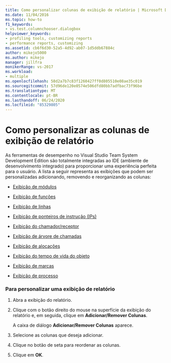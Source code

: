 ```yaml
---
title: Como personalizar colunas de exibição de relatório | Microsoft Docs
ms.date: 11/04/2016
ms.topic: how-to
f1_keywords:
- vs.test.columnchooser.dialogbox
helpviewer_keywords:
- profiling tools, customizing reports
- performance reports, customizing
ms.assetid: cb6f6d30-52a5-4d92-ab07-1d5ddb67884c
author: mikejo5000
ms.author: mikejo
manager: jillfra
monikerRange: vs-2017
ms.workload:
- multiple
ms.openlocfilehash: 58d2a7b7c83f1260427ff0d805510e08ae35c019
ms.sourcegitcommit: 57d96de120e0574e506dfd80bb7adfbac73f96be
ms.translationtype: MT
ms.contentlocale: pt-BR
ms.lasthandoff: 06/24/2020
ms.locfileid: "85329805"
---
```

# <a name="how-to-customize-report-view-columns"></a>Como personalizar as colunas de exibição de relatório
As ferramentas de desempenho no Visual Studio Team System Development Edition são totalmente integradas ao IDE (ambiente de desenvolvimento integrado) para proporcionar uma experiência perfeita para o usuário. A lista a seguir representa as exibições que podem ser personalizadas adicionando, removendo e reorganizando as colunas:

- [Exibição de módulos](../profiling/modules-view.md)

- [Exibição de funções](../profiling/functions-view.md)

- [Exibição de linhas](../profiling/lines-view.md)

- [Exibição de ponteiros de instrução (IPs)](../profiling/instruction-pointers-ips-view.md)

- [Exibição do chamador/receptor](../profiling/caller-callee-view.md)

- [Exibição de árvore de chamadas](../profiling/call-tree-view.md)

- [Exibição de alocações](../profiling/dotnet-memory-allocations-view.md)

- [Exibição do tempo de vida do objeto](../profiling/object-lifetime-view.md)

- [Exibição de marcas](../profiling/marks-view.md)

- [Exibição de processo](../profiling/process-view.md)

### <a name="to-customize-a-report-view"></a>Para personalizar uma exibição de relatório

1. Abra a exibição do relatório.

2. Clique com o botão direito do mouse na superfície da exibição do relatório e, em seguida, clique em **Adicionar/Remover Colunas**.

     A caixa de diálogo **Adicionar/Remover Colunas** aparece.

3. Selecione as colunas que deseja adicionar.

4. Clique no botão de seta para reordenar as colunas.

5. Clique em **OK**.
